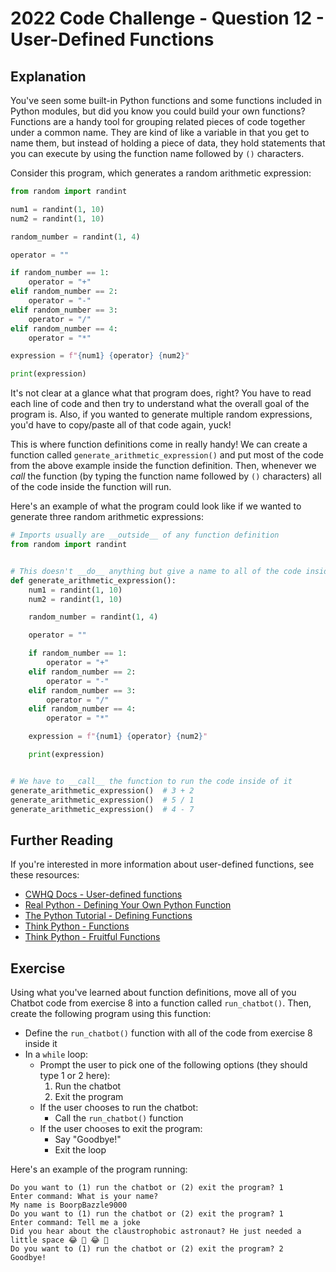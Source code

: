# 2022 Code Challenge - Question 12 - User-Defined Functions

## Explanation

You've seen some built-in Python functions and some functions included in 
Python modules, but did you know you could build your own functions? Functions
are a handy tool for grouping related pieces of code together under a common
name. They are kind of like a variable in that you get to name them, but instead
of holding a piece of data, they hold statements that you can execute by using
the function name followed by `()` characters.

Consider this program, which generates a random arithmetic expression:

```python
from random import randint

num1 = randint(1, 10)
num2 = randint(1, 10)

random_number = randint(1, 4)

operator = ""

if random_number == 1:
    operator = "+"
elif random_number == 2:
    operator = "-"
elif random_number == 3:
    operator = "/"
elif random_number == 4:
    operator = "*"

expression = f"{num1} {operator} {num2}"

print(expression)
```

It's not clear at a glance what that program does, right? You have to read
each line of code and then try to understand what the overall goal of the 
program is. Also, if you wanted to generate multiple random expressions, you'd
have to copy/paste all of that code again, yuck!

This is where function definitions come in really handy! We can create a function
called `generate_arithmetic_expression()` and put most of the code from
the above example inside the function definition. Then, whenever we *call* the function
(by typing the function name followed by `()` characters) all of the code inside the
function will run.

Here's an example of what the program could look like if we wanted to generate three
random arithmetic expressions:

```python
# Imports usually are __outside__ of any function definition
from random import randint


# This doesn't __do__ anything but give a name to all of the code inside of it
def generate_arithmetic_expression():
    num1 = randint(1, 10)
    num2 = randint(1, 10)

    random_number = randint(1, 4)

    operator = ""

    if random_number == 1:
        operator = "+"
    elif random_number == 2:
        operator = "-"
    elif random_number == 3:
        operator = "/"
    elif random_number == 4:
        operator = "*"

    expression = f"{num1} {operator} {num2}"

    print(expression)


# We have to __call__ the function to run the code inside of it
generate_arithmetic_expression()  # 3 + 2
generate_arithmetic_expression()  # 5 / 1
generate_arithmetic_expression()  # 4 - 7
```

## Further Reading

If you're interested in more information about user-defined functions, see these resources:
-   [CWHQ Docs - User-defined functions](https://docs.codewizardshq.com/python/python-language/#user-defined-functions)
-   [Real Python - Defining Your Own Python Function](https://realpython.com/defining-your-own-python-function/)
-   [The Python Tutorial - Defining Functions](https://docs.python.org/3/tutorial/controlflow.html#defining-functions)
-   [Think Python - Functions](https://greenteapress.com/thinkpython2/html/thinkpython2004.html)
-   [Think Python - Fruitful Functions](https://greenteapress.com/thinkpython2/html/thinkpython2007.html)

## Exercise

Using what you've learned about function definitions, move all of you Chatbot
code from exercise 8 into a function called `run_chatbot()`. Then, create
the following program using this function:

- Define the `run_chatbot()` function with all of the code from exercise 8 inside it
- In a `while` loop:
    - Prompt the user to pick one of the following options (they should type 1 or 2 here):
        1. Run the chatbot
        2. Exit the program
    - If the user chooses to run the chatbot:
        - Call the `run_chatbot()` function
    - If the user chooses to exit the program:
        - Say "Goodbye!"
        - Exit the loop

Here's an example of the program running:

```text
Do you want to (1) run the chatbot or (2) exit the program? 1
Enter command: What is your name?
My name is BoorpBazzle9000
Do you want to (1) run the chatbot or (2) exit the program? 1
Enter command: Tell me a joke
Did you hear about the claustrophobic astronaut? He just needed a little space 😂 🤣 😂 🤣
Do you want to (1) run the chatbot or (2) exit the program? 2
Goodbye!
```
